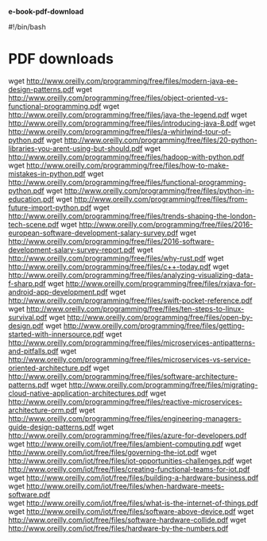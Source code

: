 **e-book-pdf-download**

#!/bin/bash

# PDF downloads
wget http://www.oreilly.com/programming/free/files/modern-java-ee-design-patterns.pdf
wget http://www.oreilly.com/programming/free/files/object-oriented-vs-functional-programming.pdf
wget http://www.oreilly.com/programming/free/files/java-the-legend.pdf
wget http://www.oreilly.com/programming/free/files/introducing-java-8.pdf
wget http://www.oreilly.com/programming/free/files/a-whirlwind-tour-of-python.pdf
wget http://www.oreilly.com/programming/free/files/20-python-libraries-you-arent-using-but-should.pdf
wget http://www.oreilly.com/programming/free/files/hadoop-with-python.pdf
wget http://www.oreilly.com/programming/free/files/how-to-make-mistakes-in-python.pdf
wget http://www.oreilly.com/programming/free/files/functional-programming-python.pdf
wget http://www.oreilly.com/programming/free/files/python-in-education.pdf
wget http://www.oreilly.com/programming/free/files/from-future-import-python.pdf
wget http://www.oreilly.com/programming/free/files/trends-shaping-the-london-tech-scene.pdf
wget http://www.oreilly.com/programming/free/files/2016-european-software-development-salary-survey.pdf
wget http://www.oreilly.com/programming/free/files/2016-software-development-salary-survey-report.pdf
wget http://www.oreilly.com/programming/free/files/why-rust.pdf
wget http://www.oreilly.com/programming/free/files/c++-today.pdf
wget http://www.oreilly.com/programming/free/files/analyzing-visualizing-data-f-sharp.pdf
wget http://www.oreilly.com/programming/free/files/rxjava-for-android-app-development.pdf
wget http://www.oreilly.com/programming/free/files/swift-pocket-reference.pdf
wget http://www.oreilly.com/programming/free/files/ten-steps-to-linux-survival.pdf
wget http://www.oreilly.com/programming/free/files/open-by-design.pdf
wget http://www.oreilly.com/programming/free/files/getting-started-with-innersource.pdf
wget http://www.oreilly.com/programming/free/files/microservices-antipatterns-and-pitfalls.pdf
wget http://www.oreilly.com/programming/free/files/microservices-vs-service-oriented-architecture.pdf
wget http://www.oreilly.com/programming/free/files/software-architecture-patterns.pdf
wget http://www.oreilly.com/programming/free/files/migrating-cloud-native-application-architectures.pdf
wget http://www.oreilly.com/programming/free/files/reactive-microservices-architecture-orm.pdf
wget http://www.oreilly.com/programming/free/files/engineering-managers-guide-design-patterns.pdf
wget http://www.oreilly.com/programming/free/files/azure-for-developers.pdf
wget http://www.oreilly.com/iot/free/files/ambient-computing.pdf
wget http://www.oreilly.com/iot/free/files/governing-the-iot.pdf
wget http://www.oreilly.com/iot/free/files/iot-opportunities-challenges.pdf
wget http://www.oreilly.com/iot/free/files/creating-functional-teams-for-iot.pdf
wget http://www.oreilly.com/iot/free/files/building-a-hardware-business.pdf
wget http://www.oreilly.com/iot/free/files/when-hardware-meets-software.pdf    
wget http://www.oreilly.com/iot/free/files/what-is-the-internet-of-things.pdf
wget http://www.oreilly.com/iot/free/files/software-above-device.pdf
wget http://www.oreilly.com/iot/free/files/software-hardware-collide.pdf
wget http://www.oreilly.com/iot/free/files/hardware-by-the-numbers.pdf
